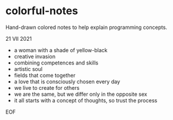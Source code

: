 # colorful-notes

Hand-drawn colored notes to help explain programming concepts.

21 VII 2021

- a woman with a shade of yellow-black
- creative invasion
- combining competences and skills
- artistic soul
- fields that come together
- a love that is consciously chosen every day
- we live to create for others
- we are the same, but we differ only in the opposite sex
- it all starts with a concept of thoughts, so trust the process

EOF
